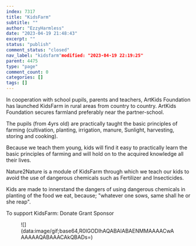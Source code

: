 ```yaml
---
index: 7317
title: "KidsFarm"
subtitle: ""
author: "EzzyHarmless"
date: "2023-04-19 21:48:43"
excerpt: ""
status: "publish"
comment_status: "closed"
nav_label: "kidsfarm"modified: "2023-04-19 22:19:25"
parent: 4475
type: "page"
comment_count: 0
categories: []
tags: []
---
```


In cooperation with school pupils, parents and teachers, ArtKids Foundation has launched KidsFarm in rural areas from country to country. ArtKids Foundation secures farmland preferably near the partner-school.

The pupils (from 4yrs old) are practically taught the basic principles of farming (cultivation, planting, irrigation, manure, Sunlight, harvesting, storing and cooking).

Because we teach them young, kids will find it easy to practically learn the basic principles of farming and will hold on to the acquired knowledge all their lives.

Nature2Nature is a module of KidsFarm through which we teach our kids to avoid the use of dangerous chemicals such as Fertilizer and Insecticides.

Kids are made to innerstand the dangers of using dangerous chemicals in planting of the food we eat, because; "whatever one sows, same shall he or she reap".

To support KidsFarm: Donate Grant Sponsor

<figure class="image is-2by1 box effect-selena has-text-left has-text-white has-text-weight-semibold has-text-shadow">![](data:image/gif;base64,R0lGODlhAQABAIABAENMMAAAACwAAAAAAQABAAACAkQBADs=)

<figcaption></figcaption>

</figure>